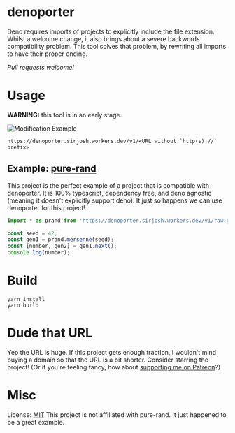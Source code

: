 # denoporter
Deno requires imports of projects to explicitly include the file extension. Whilst a welcome change, it also brings about a severe backwords compatibility problem. This tool solves that problem, by rewriting all imports to have their proper ending.

*Pull requests welcome!*

# Usage
**WARNING:** this tool is in an early stage.

![Modification Example](https://rawcdn.githack.com/SirJosh3917/denoporter/master/example.png)

```
https://denoporter.sirjosh.workers.dev/v1/<URL without `http(s)://` prefix>
```

## Example: [pure-rand](https://github.com/dubzzz/pure-rand)
This project is the perfect example of a project that is compatible with denoporter. It is 100% typescript, dependency free, and deno agnostic (meaning it doesn't explicitly support deno). It just so happens we can use denoporter for this project!
```ts
import * as prand from 'https://denoporter.sirjosh.workers.dev/v1/raw.githubusercontent.com/dubzzz/pure-rand/master/src/pure-rand.ts'

const seed = 42;
const gen1 = prand.mersenne(seed);
const [number, gen2] = gen1.next();
console.log(number);
```

# Build
```shell
yarn install
yarn build
```

# Dude that URL
Yep the URL is huge. If this project gets enough traction, I wouldn't mind buying a domain so that the URL is a bit shorter. Consider starring the project! (Or if you're feeling fancy, how about [supporting me on Patreon](https://www.patreon.com/sirjosh3917)?)

# Misc
License: [MIT](https://github.com/SirJosh3917/denoporter/LICENSE)
This project is not affiliated with pure-rand. It just happened to be a great example.